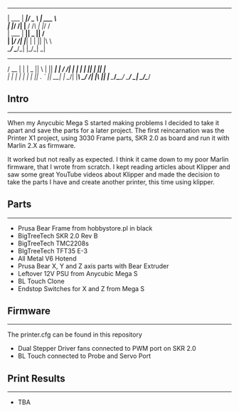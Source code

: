 ______  _____  ___  ______         
| ___ \|  ___|/ _ \ | ___ \        
| |_/ /| |__ / /_\ \| |_/ /        
| ___ \|  __||  _  ||    /         
| |_/ /| |___| | | || |\ \         
\____/ \____/\_| |_/\_| \_|        
 _____  _      _____  _   _  _____ 
/  __ \| |    |  _  || \ | ||  ___|
| /  \/| |    | | | ||  \| || |__  
| |    | |    | | | || . ` ||  __| 
| \__/\| |____\ \_/ /| |\  || |___ 
 \____/\_____/ \___/ \_| \_/\____/ 

                                                                             
## Intro
***
When my Anycubic Mega S started making problems I decided to take it apart and save the parts for a later project.
The first reincarnation was the Printer X1 project, using 3030 Frame parts, SKR 2.0 as board and run it with Marlin 2.X as firmware.

It worked but not really as expected. I think it came down to my poor Marlin firmware, that I wrote from scratch.
I kept reading articles about Klipper and saw some great YouTube videos about Klipper and made the decision to take the parts I have and create another printer, this time using klipper.

## Parts
***
- Prusa Bear Frame from hobbystore.pl in black
- BigTreeTech SKR 2.0 Rev B
- BigTreeTech TMC2208s
- BIgTreeTech TFT35 E-3 
- All Metal V6 Hotend
- Prusa Bear X, Y and Z axis parts with Bear Extruder
- Leftover 12V PSU from Anycubic Mega S
- BL Touch Clone
- Endstop Switches for X and Z from Mega S

## Firmware
***
The printer.cfg can be found in this repository
- Dual Stepper Driver fans connected to PWM port on SKR 2.0
- BL Touch connected to Probe and Servo Port

## Print Results
***
- TBA